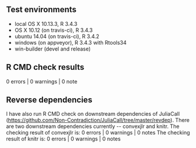 ## Test environments
* local OS X 10.13.3, R 3.4.3
* OS X 10.12 (on travis-ci), R 3.4.3
* ubuntu 14.04 (on travis-ci), R 3.4.2
* windows (on appveyor), R 3.4.3 with Rtools34
* win-builder (devel and release)

## R CMD check results

0 errors | 0 warnings | 0 note

## Reverse dependencies
I have also run R CMD check on downstream dependencies of JuliaCall
(https://github.com/Non-Contradiction/JuliaCall/tree/master/revdep).
There are two downstream dependencies currently -- convexjlr and knitr.
The checking result of convexjlr is:
0 errors | 0 warnings | 0 notes
The checking result of knitr is:
0 errors | 0 warnings | 0 notes
